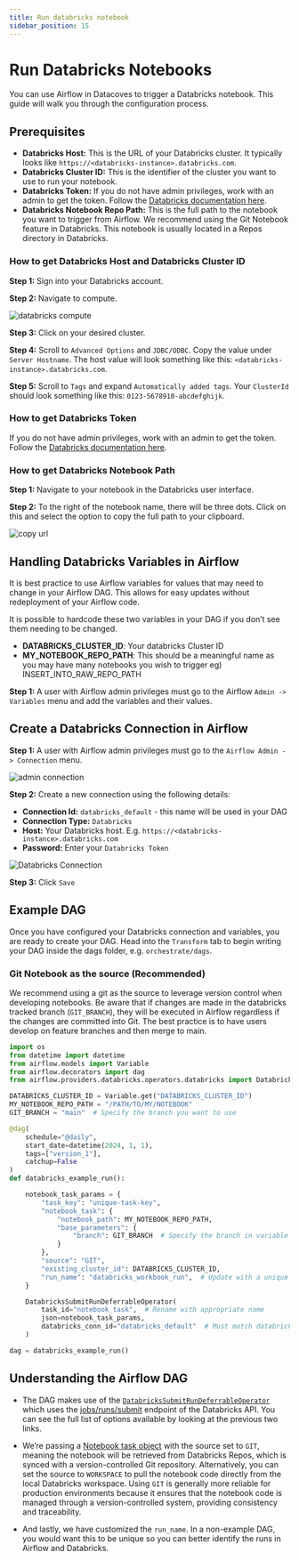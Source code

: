 ```yaml
---
title: Run databricks notebook
sidebar_position: 15
---
```


# Run Databricks Notebooks 

You can use Airflow in Datacoves to trigger a Databricks notebook. This guide will walk you through the configuration process. 

## Prerequisites 

- **Databricks Host:** This is the URL of your Databricks cluster. It typically looks like `https://<databricks-instance>.databricks.com`.
- **Databricks Cluster ID:** This is the identifier of the cluster you want to use to run your notebook.
- **Databricks Token:** If you do not have admin privileges, work with an admin to get the token. Follow the [Databricks documentation here](https://docs.databricks.com/en/dev-tools/auth/pat.html).
- **Databricks Notebook Repo Path:** This is the full path to the notebook you want to trigger from Airflow. We recommend using the Git Notebook feature in Databricks. This notebook is usually located in a Repos directory in Databricks.

### How to get Databricks Host and Databricks Cluster ID

**Step 1:** Sign into your Databricks account.

**Step 2:** Navigate to compute.

![databricks compute](assets/databricks_compute.png)

**Step 3:** Click on your desired cluster.

**Step 4:** Scroll to `Advanced Options` and `JDBC/ODBC`. Copy the value under `Server Hostname`. The host value will look something like this: `<databricks-instance>.databricks.com`.

**Step 5:** Scroll to `Tags` and expand `Automatically added tags`. Your `ClusterId` should look something like this: `0123-5678910-abcdefghijk`.

### How to get Databricks Token

If you do not have admin privileges, work with an admin to get the token. Follow the [Databricks documentation here](https://docs.databricks.com/en/dev-tools/auth/pat.html).

### How to get Databricks Notebook Path

**Step 1:** Navigate to your notebook in the Databricks user interface.

**Step 2:** To the right of the notebook name, there will be three dots. Click on this and select the option to copy the full path to your clipboard.

![copy url](assets/databricks_copyurl.png)

## Handling Databricks Variables in Airflow

It is best practice to use Airflow variables for values that may need to change in your Airflow DAG. This allows for easy updates without redeployment of your Airflow code.

It is possible to hardcode these two variables in your DAG if you don’t see them needing to be changed.

- **DATABRICKS_CLUSTER_ID**: Your databricks Cluster ID
- **MY_NOTEBOOK_REPO_PATH**: This should be a meaningful name as you may have many notebooks you wish to trigger eg) INSERT_INTO_RAW_REPO_PATH


**Step 1:** A user with Airflow admin privileges must go to the Airflow `Admin -> Variables` menu and add the variables and their values.


## Create a Databricks Connection in Airflow

**Step 1:** A user with Airflow admin privileges must go to the `Airflow Admin -> Connection` menu.

![admin connection](assets/admin-connections.png)

**Step 2:** Create a new connection using the following details:

- **Connection Id:** `databricks_default` - this name will be used in your DAG
- **Connection Type:** `Databricks`
- **Host:** Your Databricks host. E.g. `https://<databricks-instance>.databricks.com`
- **Password:** Enter your `Databricks Token`

![Databricks Connection](assets/airflow_databricks_connection.png)

**Step 3:** Click `Save`

## Example DAG 

Once you have configured your Databricks connection and variables, you are ready to create your DAG. Head into the `Transform` tab to begin writing your DAG inside the dags folder, e.g. `orchestrate/dags`.

### Git Notebook as the source (Recommended)

We recommend using a git as the source to leverage version control when developing notebooks. Be aware that if changes are made in the databricks tracked branch (`GIT_BRANCH`), they will be executed in Airflow regardless if the changes are committed into Git. The best practice is to have users develop on feature branches and then merge to main.

```python
import os
from datetime import datetime
from airflow.models import Variable
from airflow.decorators import dag
from airflow.providers.databricks.operators.databricks import DatabricksSubmitRunDeferrableOperator

DATABRICKS_CLUSTER_ID = Variable.get("DATABRICKS_CLUSTER_ID")
MY_NOTEBOOK_REPO_PATH = "/PATH/TO/MY/NOTEBOOK"
GIT_BRANCH = "main"  # Specify the branch you want to use

@dag(
    schedule="@daily",
    start_date=datetime(2024, 1, 1),
    tags=["version_1"],
    catchup=False
)
def databricks_example_run():

    notebook_task_params = {
        "task_key": "unique-task-key",
        "notebook_task": {
            "notebook_path": MY_NOTEBOOK_REPO_PATH,
            "base_parameters": {
                "branch": GIT_BRANCH  # Specify the branch in variable
            }
        },
        "source": "GIT",
        "existing_cluster_id": DATABRICKS_CLUSTER_ID,
        "run_name": "databricks_workbook_run",  # Update with a unique name
    }

    DatabricksSubmitRunDeferrableOperator(
        task_id="notebook_task",  # Rename with appropriate name
        json=notebook_task_params,
        databricks_conn_id="databricks_default"  # Must match databricks connection id set above
    )

dag = databricks_example_run()
```
## Understanding the Airflow DAG 

- The DAG makes use of the [`DatabricksSubmitRunDeferrableOperator`](https://airflow.apache.org/docs/apache-airflow-providers-databricks/stable/operators/submit_run.html) which uses the [jobs/runs/submit](https://docs.databricks.com/api/workspace/jobs/submit) endpoint of the Databricks API. You can see the full list of options available by looking at the previous two links. 
 
- We’re passing a [Notebook task object](https://docs.databricks.com/api/workspace/jobs/submit#notebook_task) with the source set to `GIT`, meaning the notebook will be retrieved from Databricks Repos, which is synced with a version-controlled Git repository. Alternatively, you can set the source to `WORKSPACE` to pull the notebook code directly from the local Databricks workspace. Using `GIT` is generally more reliable for production environments because it ensures that the notebook code is managed through a version-controlled system, providing consistency and traceability.
  
- And lastly, we have customized the `run_name`. In a non-example DAG, you would want this to be unique so you can better identify the runs in Airflow and Databricks. 
